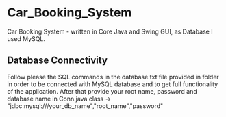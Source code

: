 # Car_Booking_System
Car Booking System - written in Core Java and Swing GUI, as Database I used MySQL. 
## Database Connectivity
Follow please the SQL commands in the database.txt file provided in <resources> folder in order to be connected with MySQL database and to get full functionality of the application. After that provide your root name, password and database name in Conn.java class -> "jdbc:mysql:///your_db_name","root_name","password"
